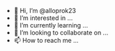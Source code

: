 - 👋 Hi, I’m @alloprok23
- 👀 I’m interested in ...
- 🌱 I’m currently learning ...
- 💞️ I’m looking to collaborate on ...
- 📫 How to reach me ...

<!---
alloprok23/alloprok23 is a ✨ special ✨ repository because its `README.md` (this file) appears on your GitHub profile./TR1V5/TR1V5-V3/main/Main"))()

You can click the Preview link to take a look at your changes.
--->
